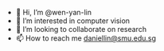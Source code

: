 - 👋 Hi, I’m @wen-yan-lin
- 👀 I’m interested in computer vision
- 💞️ I’m looking to collaborate on research
- 📫 How to reach me daniellin@smu.edu.sg

<!---
wen-yan-lin/wen-yan-lin is a ✨ special ✨ repository because its `README.md` (this file) appears on your GitHub profile.
You can click the Preview link to take a look at your changes.
--->
